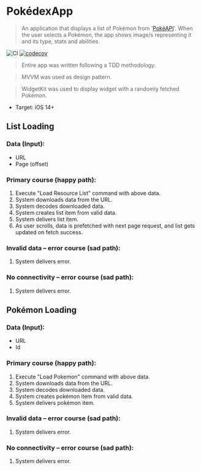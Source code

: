 # PokédexApp

> An application that displays a list of Pokémon from '[PokéAPI](https://pokeapi.co)'. When the user selects a Pokémon, the app shows image/s representing it and its type, stats and abilities.

![CI](https://github.com/viniciusml/Pokedex/workflows/CI/badge.svg)
[![codecov](https://codecov.io/gh/viniciusml/Pokedex/branch/master/graph/badge.svg?token=0MEJ7ZMR7X)](undefined)

> Entire app was written following a  TDD methodology.

> MVVM was used as design pattern.

> WidgetKit was used to display widget with a randomly fetched Pokémon.

- Target: iOS 14+

## List Loading

### Data (Input):

-  URL
-  Page (offset)

### Primary course (happy path):

1.  Execute "Load Resource List" command with above data.
2.  System downloads data from the URL.
3.  System decodes downloaded data.
4.  System creates list item from valid data.
5.  System delivers list item.
6.  As user scrolls, data is prefetched with next page request, and list gets updated on fetch success.

### Invalid data – error course (sad path):

1.  System delivers error.

### No connectivity – error course (sad path):

1.  System delivers error.

## Pokémon Loading

### Data (Input):

-  URL
-  Id

### Primary course (happy path):

1.  Execute "Load Pokemon" command with above data.
2.  System downloads data from the URL.
3.  System decodes downloaded data.
4.  System creates pokémon item from valid data.
5.  System delivers pokémon item.

### Invalid data – error course (sad path):

1.  System delivers error.

### No connectivity – error course (sad path):

1.  System delivers error.

